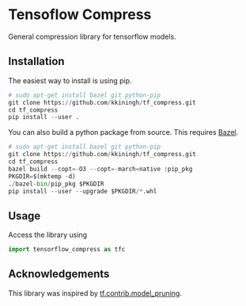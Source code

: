 Tensoflow Compress
===

General compression library for tensorflow models.

## Installation

The easiest way to install is using pip.

```python
# sudo apt-get install bazel git python-pip
git clone https://github.com/kkiningh/tf_compress.git
cd tf_compress
pip install --user .
```

You can also build a python package from source.
This requires [Bazel](https://bazel.build/).

```python
# sudo apt-get install bazel git python-pip
git clone https://github.com/kkiningh/tf_compress.git
cd tf_compress
bazel build --copt=-O3 --copt=-march=native :pip_pkg
PKGDIR=$(mktemp -d)
./bazel-bin/pip_pkg $PKGDIR
pip install --user --upgrade $PKGDIR/*.whl
```

## Usage

Access the library using

```python
import tensorflow_compress as tfc
```

## Acknowledgements
This library was inspired by [tf.contrib.model_pruning](https://github.com/tensorflow/tensorflow/tree/r1.8/tensorflow/contrib/model_pruning).
